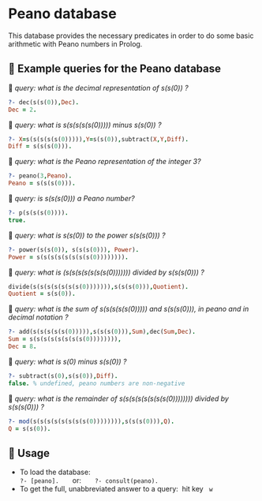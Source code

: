 # Peano database

This database provides the necessary predicates in order to do some basic arithmetic with Peano numbers in Prolog.


## 🔹 Example queries for the Peano database 

🔸 *query: what is the decimal representation of s(s(0)) ?*

```prolog
?- dec(s(s(0)),Dec).
Dec = 2.
```

🔸 *query: what is s(s(s(s(s(0))))) minus s(s(0)) ?*

```prolog
?- X=s(s(s(s(s(0))))),Y=s(s(0)),subtract(X,Y,Diff).  
Diff = s(s(s(0))).
```

🔸 *query: what is the Peano representation of the integer 3?*  

```prolog
?- peano(3,Peano).
Peano = s(s(s(0))).
```

🔸 *query: is s(s(s(0))) a Peano number?*  

```prolog
?- p(s(s(s(0)))).
true.
```

🔸 *query: what is s(s(0)) to the power s(s(s(0))) ?*  

```prolog
?- power(s(s(0)), s(s(s(0))), Power).
Power = s(s(s(s(s(s(s(s(0)))))))).
```

🔸 *query: what is (s(s(s(s(s(s(s(0))))))) divided by s(s(s(0))) ?*  

```prolog
divide(s(s(s(s(s(s(s(0))))))),s(s(s(0))),Quotient).
Quotient = s(s(0)).
```

🔸 *query: what is the sum of s(s(s(s(s(0))))) and s(s(s(0))), in peano and in decimal notation ?*  

```prolog
?- add(s(s(s(s(s(0))))),s(s(s(0))),Sum),dec(Sum,Dec). 
Sum = s(s(s(s(s(s(s(s(0)))))))),
Dec = 8.
```

🔸 *query: what is s(0) minus s(s(0)) ?*  

```prolog
?- subtract(s(0),s(s(0)),Diff).
false. % undefined, peano numbers are non-negative
```

🔸 *query: what is the remainder of s(s(s(s(s(s(s(s(0)))))))) divided by s(s(s(0))) ?*

```prolog
?- mod(s(s(s(s(s(s(s(s(0)))))))),s(s(s(0))),Q).
Q = s(s(0)).
```

## 🔹 Usage

- To load the database:  
  ```?- [peano].```      
  or:      
  ```?- consult(peano).```
- To get the full, unabbreviated answer to a query:  hit key   `w`

